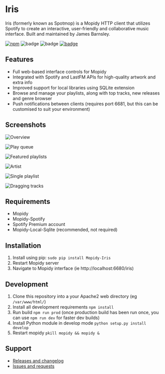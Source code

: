 Iris
=======

Iris (formerly known as Spotmop) is a Mopidy HTTP client that utilizes Spotify to create an interactive, user-friendly and collaborative music interface. Built and maintained by James Barnsley.

[![npm](https://img.shields.io/npm/v/mopidy-iris.svg?style=flat-square)]()
![badge](https://img.shields.io/pypi/v/mopidy-iris.svg?style=flat-square)
![badge](https://img.shields.io/badge/unique_monthly_users-2,600+-brightgreen.svg?style=flat-square)
[![badge](https://img.shields.io/badge/donate-paypal-blue.svg?style=flat-square)](https://www.paypal.com/cgi-bin/webscr?cmd=_donations&business=james%40barnsley%2enz&lc=NZ&item_name=James%20Barnsley&currency_code=NZD&bn=PP%2dDonationsBF%3abtn_donate_LG%2egif%3aNonHosted)

Features
--------

* Full web-based interface controls for Mopidy
* Integrated with Spotify and LastFM APIs for high-quality artwork and extra info
* Improved support for local libraries using SQLite extension
* Browse and manage your playlists, along with top tracks, new releases and genre browser
* Push notifications between clients (requires port 6681, but this can be customised to suit your environment)

Screenshots
-----------

![Overview](https://raw.githubusercontent.com/jaedb/iris/master/Screenshots/overview.jpg)

![Play queue](https://raw.githubusercontent.com/jaedb/iris/master/Screenshots/desktop-queue.jpg)

![Featured playlists](https://raw.githubusercontent.com/jaedb/iris/master/Screenshots/desktop-featured.jpg)

![Artist](https://raw.githubusercontent.com/jaedb/iris/master/Screenshots/desktop-artist.jpg)

![Single playlist](https://raw.githubusercontent.com/jaedb/iris/master/Screenshots/desktop-playlist.jpg)

![Dragging tracks](https://raw.githubusercontent.com/jaedb/iris/master/Screenshots/desktop-dragging.jpg)


Requirements
--------

* Mopidy
* Mopidy-Spotify
* Spotify Premium account
* Mopidy-Local-Sqlite (recommended, not required)

Installation
--------

1. Install using pip: `sudo pip install Mopidy-Iris`
2. Restart Mopidy server
3. Navigate to Mopidy interface (ie http://localhost:6680/iris)

Development
-----

1. Clone this repository into a your Apache2 web directory (eg `/var/www/html/`)
2. Install all development requirements `npm install`
3. Run build `npm run prod` (once production build has been run once, you can use `npm run dev` for faster dev builds) 
4. Install Python module in develop mode `python setup.py install develop`
5. Restart mopidy `pkill mopidy && mopidy &`

Support
-------

* [Releases and changelog](https://github.com/jaedb/iris/releases)
* [Issues and requests](https://github.com/jaedb/Iris/wiki/Logging-an-issue)

